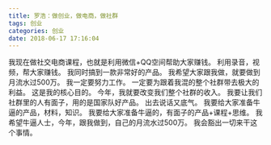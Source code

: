 ```yaml
---
title: 罗浩：做创业，做电商，做社群
tags: 创业
categories: 创业
date: 2018-06-17 17:16:04
---
```


我现在做社交电商课程，也就是利用微信+QQ空间帮助大家赚钱。
利用录音，视频，帮大家赚钱。
我同时搞到一款非常好的产品。
我希望大家跟我做，就要做到 月流水过500万。
我一定要努力工作。
一定要为跟着我混的整个社群带去极大的利益。
这是我的核心目的。
今年，我就要改变我们整个社群的收入。
我要让我们社群里的人有面子，用的是国家队好产品。
出去说话又底气。
我要给大家准备牛逼的产品，材料，知识。
我要给大家准备牛逼的，有面子的产品+课程+思维。
我希望牛逼人士，今年，跟我做到，自己的月流水过500万。
我会豁出一切来干这个事情。